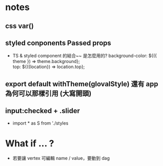 # notes


## css var()

 
## styled conponents  Passed props
- TS & styled component 的結合~~ 是怎麼用的?
background-color: ${({ theme }) => theme.background}; </br>
top: ${({location}) => location.top}; </br>


## export default withTheme(glovalStyle) 還有 app 為何可以那樣引用 (大寫開頭)


## input:checked + .slider 






- import * as S from './styles


# What if ... ?
- 若要讓 vertex 可編輯 name / value，要動到 dag 
  